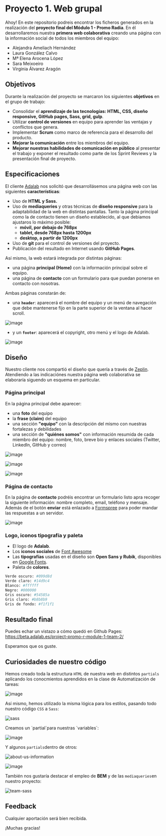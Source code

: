 # Proyecto 1. Web grupal

Ahoy! En este repositorio podreis encontrar los ficheros generados en la realización del **proyecto final del Módulo 1 - Promo Radia**. En él desarrollaremos nuestra **primera web colaborativa** creando una página con la información social de todos los miembros del equipo: 

- Alejandra Ameliach Hernández
- Laura González Calvo 
- Mª Elena Arocena López
- Sara Meixoeiro 
- Virginia Álvarez Aragón 

## Objetivos

Durante la realización del proyecto se marcaron los siguientes **objetivos** en el grupo de trabajo: 

- Consolidar el **aprendizaje de las tecnologías: HTML, CSS, diseño responsive, GitHub pages, Sass, grid, gulp**.
- Utilizar **control de versiones** en equipo para aprender las ventajas y conflictos que genera.
- Implementar **Scrum** como marco de referencia para el desarrollo del producto.
- **Mejorar la comunicación** entre los miembros del equipo.
- **Mejorar nuestras habilidades de comunicación en público** al presentar el trabajo y exponer el resultado como parte de los Sprint Reviews y la presentación final de proyecto.

## Especificaciones

El cliente [Adalab](https://adalab.es/) nos solicitó que desarrollásemos una página web con las siguientes **características**:
- Uso de **HTML y Sass.**
- Uso de **mediaqueries** y otras técnicas de **diseño responsive** para la adaptabilidad de la web en distintas pantallas. Tanto la página principal como la de contacto tienen un diseño establecido, al que debiamos ajustaros lo máximo posible:
    - **móvil, por debajo de 768px**
    - **tablet, desde 768px hasta 1200px**
    - **desktop, a partir de 1200px**
- Uso de **git** para el control de versiones del proyecto.
- Publicación del resultado en Internet usando **GitHub Pages**.

Así mismo, la web estará integrada por distintas páginas:
- una página **principal (Home)** con la información principal sobre el equipo.
- una página de **contacto** con un formulario para que puedan ponerse en contacto con nosotras.

Ambas páginas constarán de: 
- una **`header`**: aparecerá el nombre del equipo y un menú de navegación que debe mantenerse fijo en la parte superior de la ventana al hacer scroll. 

![image](https://user-images.githubusercontent.com/113302094/196042787-61d55df6-e8da-4a16-8e1c-d97671705feb.png)

- y un **`footer`**: aparecerá el copyright, otro menú y el logo de Adalab.

![image](https://user-images.githubusercontent.com/113302094/196042401-8f4e517a-d31e-4795-9807-f9665a042df1.png)

## Diseño

Nuestro cliente nos compartió el diseño que quería a través de [Zeplin](https://app.zeplin.io/). Atendiendo a las indicaciónes nuestra página web colaborativa se elaboraría siguendo un esquema en particular.  

### Página principal

En la página principal debe aparecer: 
- una **foto** del equipo
- la **frase (claim)** del equipo
- una sección **"equipo"** con la descripción del mismo con nuestras fortalezas y debilidades
- una sección de **"quiénes somos"** con información resumida de cada miembro del equipo: nombre, foto, breve bio y enlaces sociales (Twitter, LinkedIn, GitHub y correo)

![image](https://user-images.githubusercontent.com/113302094/196042762-3b2894e2-6bfc-4cae-8e6b-8fc71874f70b.png)

![image](https://user-images.githubusercontent.com/113302094/196042716-91767f24-3e50-4c55-acaa-afc6ad97e163.png)

![image](https://user-images.githubusercontent.com/113302094/196042738-53c91825-45d3-4541-b38e-a29391a694f0.png)

### Página de contacto

En la página de **contacto** podréis encontrar un formulario listo apra recoger la siguiente información: nombre completo, email, teléfono y mensaje. Además de el botón **enviar** está enlazado a [Formspree](https://formspree.io/) para poder mandar las respuestas a un servidor.

![image](https://user-images.githubusercontent.com/113302094/196043158-3509e584-c6a5-4a33-8205-c13d533a9180.png)

### Logo, iconos tipografía y paleta
 - El logo de **Adalab**. 
 - Los **iconos sociales** de [Font Awesome](https://fontawesome.com/)
 - Las **tipografías** usadas en el diseño son **Open Sans y Rubik**, disponibles en [Google Fonts](https://fonts.google.com/).
 - Paleta de **colores**.
 ```bash
Verde oscuro: #099d8d
Verde claro: #14d9c4
Blanco: #ffffff
Negro: #000000
Gris oscuro: #54585a
Gris claro: #b8b8b9
Gris de fondo: #f1f1f1
```
## Resultado final 

Puedes echar un vistazo a cómo quedó en Github Pages: https://beta.adalab.es/project-promo-r-module-1-team-2/ 

Esperamos que os guste. 

## Curiosidades de nuestro código

Hemos creado toda la estructura `HTML` de nuestra web en distintos `partials` aplicando los conocmientos aprendidos en la clase de Automatización de tareas:

![image](https://user-images.githubusercontent.com/113302094/196044079-6b72adb6-2bcf-43b4-8bbc-611a615d22a6.png)

Así mismo, hemos utilizado la misma lógica para los estilos, pasando todo nuestro código `CSS` a `Sass`:

![sass](https://user-images.githubusercontent.com/113302094/196044121-3a8d3752-f161-493d-98d6-5df869a79c8a.png)

Creamos un ´partial´para nuestras ´variables´:

![image](https://user-images.githubusercontent.com/113302094/196044164-cfd1461c-2c06-4dfc-b468-ef05fed374c1.png)

Y algunos `partials`dentro de otros:

![about-us-information](https://user-images.githubusercontent.com/113302094/196044221-7305b22b-0b08-4df2-87f1-42945db7577a.png)

![image](https://user-images.githubusercontent.com/113302094/196044471-5f5abbb3-59bf-45ff-9b7f-ff5ceae38a37.png)

También nos gustaría destacar el empleo de **BEM** y de las `mediaqueries`en nuestro proyecto: 


![team-sass](https://user-images.githubusercontent.com/113302094/196044283-48c07947-9db2-4b5d-a345-809d4c32fb0d.png)


## Feedback

Cualquier aportación será bien recibida.

¡Muchas gracias!
